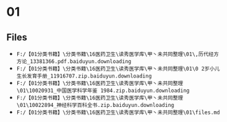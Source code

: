 # 01

## Files

- `F:/【01分类书籍】\分类书籍\16医药卫生\读秀医学库\甲丶未共同整理\01\,历代经方方论_13381366.pdf.baiduyun.downloading`
- `F:/【01分类书籍】\分类书籍\16医药卫生\读秀医学库\甲丶未共同整理\01\0 2岁小儿生长发育手册_11916707.zip.baiduyun.downloading`
- `F:/【01分类书籍】\分类书籍\16医药卫生\读秀医学库\甲丶未共同整理\01\10020931_中国医学科学年鉴 1984.zip.baiduyun.downloading`
- `F:/【01分类书籍】\分类书籍\16医药卫生\读秀医学库\甲丶未共同整理\01\10022894_神经科学百科全书.zip.baiduyun.downloading`
- `F:/【01分类书籍】\分类书籍\16医药卫生\读秀医学库\甲丶未共同整理\01\files.md`
